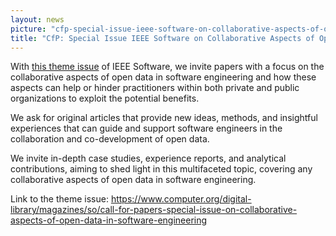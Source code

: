 ```yaml
---
layout: news
picture: "cfp-special-issue-ieee-software-on-collaborative-aspects-of-open-data-in-software-engineering.png"
title: "CfP: Special Issue IEEE Software on Collaborative Aspects of Open Data in Software Engineering"
---
```


<p>
<style type="text/css"><!--td {border: 1px solid #ccc;}br {mso-data-placement:same-cell;}-->
</style>
With <a href="https://www.computer.org/digital-library/magazines/so/call-for-papers-special-issue-on-collaborative-aspects-of-open-data-in-software-engineering">this theme issue</a> of IEEE Software, we invite papers with a focus on the collaborative aspects of open data in software engineering and how these aspects can help or hinder practitioners within both private and public organizations to exploit the potential benefits.</p>

<p>We ask for original articles that provide new ideas, methods, and insightful experiences that can guide and support software engineers in the collaboration and co-development of open data.</p>

<p>We invite in-depth case studies, experience reports, and analytical contributions, aiming to shed light in this multifaceted topic, covering any collaborative aspects of open data in software engineering.</p>

<p>Link to the theme issue:&nbsp;<a href="https://www.computer.org/digital-library/magazines/so/call-for-papers-special-issue-on-collaborative-aspects-of-open-data-in-software-engineering">https://www.computer.org/digital-library/magazines/so/call-for-papers-special-issue-on-collaborative-aspects-of-open-data-in-software-engineering</a></p>

		